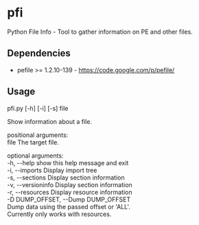 # pfi
Python File Info - Tool to gather information on PE and other files. 

Dependencies
-----

 * pefile >= 1.2.10-139 - https://code.google.com/p/pefile/ 
 

Usage
-----

pfi.py [-h] [-i] [-s] file

Show information about a file.  
  
positional arguments:  
  file            The target file.  
  
optional arguments:   
  -h, --help            show this help message and exit  
  -i, --imports         Display import tree  
  -s, --sections        Display section information   
  -v, --versioninfo     Display section information   
  -r, --resources       Display resource information   
  -D DUMP_OFFSET, --Dump DUMP_OFFSET   
                        Dump data using the passed offset or 'ALL'.   
                        Currently only works with resources.  

  

